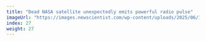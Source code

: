 ```yaml
---
title: "Dead NASA satellite unexpectedly emits powerful radio pulse"
imageUrl: "https://images.newscientist.com/wp-content/uploads/2025/06/19165928/SEI_256119070.jpg?width=788"
index: 27
weight: 27
---
```

